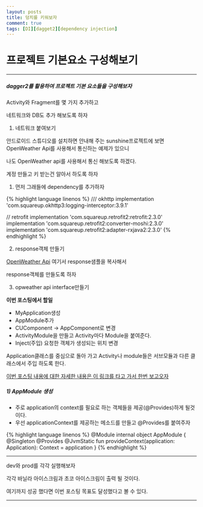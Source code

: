 ```yaml
---
layout: posts
title: 덩치를 키워보자
comment: true
tags: [DI][dagget2][dependency injection]
---
```


# 프로젝트 기본요소 구성해보기

***

##### dagger2를 활용하여 프로젝트 기본 요소들을 구성해보자

Activity와 Fragment를 몇 가지 추가하고

네트워크와 DB도 추가 해보도록 하자


1. 네트워크 붙여보기

안드로이드 스튜디오를 설치하면 안내해 주는 sunshine프로젝트에 보면 OpenWeather Api를 사용해서 통신하는 예제가 있으니

나도 OpenWeather api를 사용해서 통신 해보도록 하겠다.

계정 만들고 키 받는건 알아서 하도록 하자


1) 먼저 그래들에 dependency를 추가하자

{% highlight language linenos %}
/// okhttp
implementation 'com.squareup.okhttp3:logging-interceptor:3.9.1'

// retrofit
implementation 'com.squareup.retrofit2:retrofit:2.3.0'
implementation 'com.squareup.retrofit2:converter-moshi:2.3.0'
implementation 'com.squareup.retrofit2:adapter-rxjava2:2.3.0'
{% endhighlight %}



2) response객체 만들기

[OpenWeather Api](https://openweathermap.org/current) 여기서 response샘플을 복사해서

response객체를 만들도록 하자



3) opweather api interface만들기




**이번 포스팅에서 할일**
- MyApplication생성
- AppModule추가
- CUComponent -> AppComponent로 변경
- ActivityModule을 만들고 Activity마다 Module을 붙여준다.
- Inject(주입) 요청한 객체가 생성되는 위치 변경

Application클래스를 중심으로 돌아 가고 Activity나 module들은 서브모듈과 다른 클래스에서 주입 하도록 한다.

[이번 포스팅 내용에 대한 자세한 내용은 이 링크를 타고 가서 한번 보고오자](https://rimduhui.tistory.com/57)

##### 1) AppModule 생성

- 주로 application의 context를 필요로 하는 객체들을 제공(@Provides)하게 될것이다.
- 우선 applicationContext를 제공하는 메소드를 만들고 @Provides를 붙여주자

{% highlight language linenos %}
@Module
internal object AppModule {
    @Singleton
    @Provides
    @JvmStatic
    fun provideContext(application: Application): Context = application
}
{% endhighlight %}


---

dev와 prod를 각각 실행해보자

각각 바닐라 아이스크림과 초코 아이스크림이 출력 될 것이다.

여기까지 성공 했다면 이번 포스팅 목표도 달성했다고 볼 수 있다.

---

